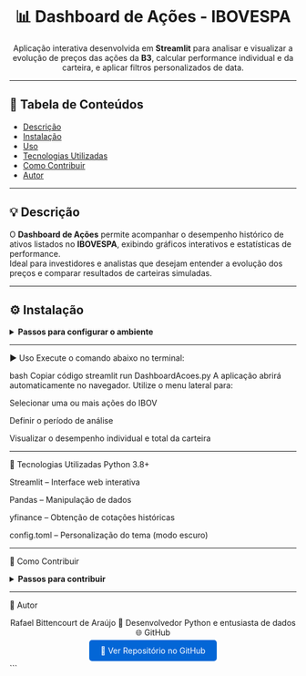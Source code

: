 <center><h1>📊 Dashboard de Ações - IBOVESPA</h1></center>

<p align="center">
  Aplicação interativa desenvolvida em <b>Streamlit</b> para analisar e visualizar a evolução de preços das ações da <b>B3</b>, calcular performance individual e da carteira, e aplicar filtros personalizados de data.
</p>

---

## 🧭 Tabela de Conteúdos
- [Descrição](#-descrição)
- [Instalação](#-instalação)
- [Uso](#-uso)
- [Tecnologias Utilizadas](#-tecnologias-utilizadas)
- [Como Contribuir](#-como-contribuir)
- [Autor](#-autor)

---

## 💡 Descrição
O **Dashboard de Ações** permite acompanhar o desempenho histórico de ativos listados no **IBOVESPA**, exibindo gráficos interativos e estatísticas de performance.  
Ideal para investidores e analistas que desejam entender a evolução dos preços e comparar resultados de carteiras simuladas.

---

## ⚙️ Instalação

<details>
<summary><b>Passos para configurar o ambiente</b></summary>

1. Clone o repositório:
   ```bash
   git clone https://github.com/Rafael072187/Dashboard.git
   cd Dashboard
Crie e ative um ambiente virtual (opcional, mas recomendado):

bash
Copiar código
python -m venv venv
source venv/bin/activate  # Linux/Mac
venv\Scripts\activate     # Windows
Instale as dependências:

bash
Copiar código
pip install -r requirements.txt
Verifique se o arquivo IBOV.csv está no mesmo diretório do script DashboardAcoes.py.
Ele deve conter os códigos das ações, por exemplo:

Copiar código
PETR4, VALE3, ITUB4, ...
</details>

---

▶️ Uso
Execute o comando abaixo no terminal:

bash
Copiar código
streamlit run DashboardAcoes.py
A aplicação abrirá automaticamente no navegador.
Utilize o menu lateral para:

Selecionar uma ou mais ações do IBOV

Definir o período de análise

Visualizar o desempenho individual e total da carteira

---

🧩 Tecnologias Utilizadas
Python 3.8+

Streamlit – Interface web interativa

Pandas – Manipulação de dados

yfinance – Obtenção de cotações históricas

config.toml – Personalização do tema (modo escuro)

---

🤝 Como Contribuir
<details> <summary><b>Passos para contribuir</b></summary>
Faça um fork do projeto

Crie uma branch para sua modificação:

bash
Copiar código
git checkout -b minha-nova-feature
Faça as alterações e commit:

bash
Copiar código
git commit -m "Adicionei nova funcionalidade"
Envie a branch:

bash
Copiar código
git push origin minha-nova-feature
Abra um Pull Request 🚀

</details>

---

👤 Autor
<center>
Rafael Bittencourt de Araújo
💼 Desenvolvedor Python e entusiasta de dados
🌐 GitHub

</center>
<p align="center"> <a href="https://github.com/Rafael072187/Dashboard" style="background-color:#0366d6;color:white;padding:10px 20px;border-radius:5px;text-decoration:none;"> 🔗 Ver Repositório no GitHub </a> </p> ```
